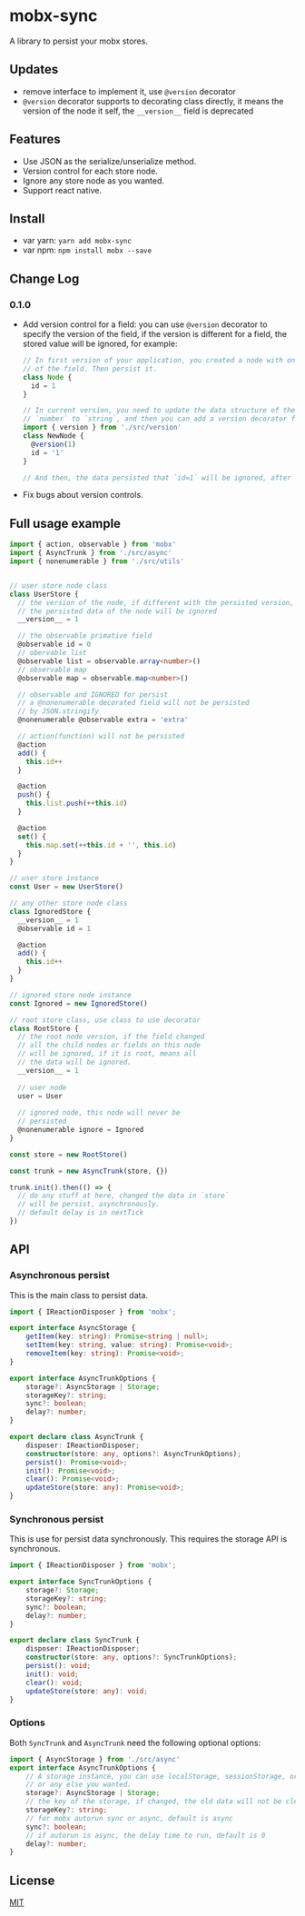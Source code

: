 # mobx-sync

A library to persist your mobx stores.

## Updates

- remove interface to implement it, use `@version` decorator
- `@version` decorator supports to decorating class directly, it means the version of the node it self, the `__version__` field is deprecated

## Features

- Use JSON as the serialize/unserialize method.
- Version control for each store node.
- Ignore any store node as you wanted.
- Support react native.

## Install

- var yarn: `yarn add mobx-sync`
- var npm: `npm install mobx --save`

## Change Log

### 0.1.0

- Add version control for a field: you can use `@version` decorator to specify the version of the field, if the version is different for a field, the stored value will be ignored, for example:
    ```typescript
    // In first version of your application, you created a node with one field `id`, and did not specify the version
    // of the field. Then persist it.
    class Node {
      id = 1
    }
  
    // In current version, you need to update the data structure of the field `id`, just like change the type from
    // `number` to `string`, and then you can add a version decorator for the field like follow:
    import { version } from './src/version'
    class NewNode {
      @version(1)
      id = '1'
    }
  
    // And then, the data persisted that `id=1` will be ignored, after load, the value of the `id` will be `'1'`
    ```
- Fix bugs about version controls.

## Full usage example

```typescript
import { action, observable } from 'mobx'
import { AsyncTrunk } from './src/async'
import { nonenumerable } from './src/utils'


// user store node class
class UserStore {
  // the version of the node, if different with the persisted version,
  // the persisted data of the node will be ignored
  __version__ = 1

  // the observable primative field
  @observable id = 0
  // obervable list
  @observable list = observable.array<number>()
  // observable map
  @observable map = observable.map<number>()

  // observable and IGNORED for persist
  // a @nonenumerable decorated field will not be persisted
  // by JSON.stringify
  @nonenumerable @observable extra = 'extra'

  // action(function) will not be persisted
  @action
  add() {
    this.id++
  }

  @action
  push() {
    this.list.push(++this.id)
  }

  @action
  set() {
    this.map.set(++this.id + '', this.id)
  }
}

// user store instance
const User = new UserStore()

// any other store node class
class IgnoredStore {
  __version__ = 1
  @observable id = 1

  @action
  add() {
    this.id++
  }
}

// ignored store node instance
const Ignored = new IgnoredStore()

// root store class, use class to use decorator
class RootStore {
  // the root node version, if the field changed
  // all the child nodes or fields on this node
  // will be ignored, if it is root, means all
  // the data will be ignored.
  __version__ = 1
  
  // user node
  user = User
  
  // ignored node, this node will never be
  // persisted
  @nonenumerable ignore = Ignored
}

const store = new RootStore()

const trunk = new AsyncTrunk(store, {})

trunk.init().then(() => {
  // do any stuff at here, changed the data in `store`
  // will be persist, asynchronously.
  // default delay is in nextTick
})
```

## API

### Asynchronous persist

This is the main class to persist data.

```typescript
import { IReactionDisposer } from 'mobx';

export interface AsyncStorage {
    getItem(key: string): Promise<string | null>;
    setItem(key: string, value: string): Promise<void>;
    removeItem(key: string): Promise<void>;
}

export interface AsyncTrunkOptions {
    storage?: AsyncStorage | Storage;
    storageKey?: string;
    sync?: boolean;
    delay?: number;
}

export declare class AsyncTrunk {
    disposer: IReactionDisposer;
    constructor(store: any, options?: AsyncTrunkOptions);
    persist(): Promise<void>;
    init(): Promise<void>;
    clear(): Promise<void>;
    updateStore(store: any): Promise<void>;
}
```

### Synchronous persist

This is use for persist data synchronously. This requires the storage API is synchronous.

```typescript
import { IReactionDisposer } from 'mobx';

export interface SyncTrunkOptions {
    storage?: Storage;
    storageKey?: string;
    sync?: boolean;
    delay?: number;
}

export declare class SyncTrunk {
    disposer: IReactionDisposer;
    constructor(store: any, options?: SyncTrunkOptions);
    persist(): void;
    init(): void;
    clear(): void;
    updateStore(store: any): void;
}
```

### Options

Both `SyncTrunk` and `AsyncTrunk` need the following optional options:

```typescript
import { AsyncStorage } from './src/async'
export interface AsyncTrunkOptions {
    // A storage instance, you can use localStorage, sessionStorage, or AsyncStorage(React Native)
    // or any else you wanted.
    storage?: AsyncStorage | Storage;
    // the key of the storage, if changed, the old data will not be cleared
    storageKey?: string;
    // for mobx autorun sync or async, default is async
    sync?: boolean;
    // if autorun is async, the delay time to run, default is 0
    delay?: number;
}
```

## License

[MIT](./LICENSE)
